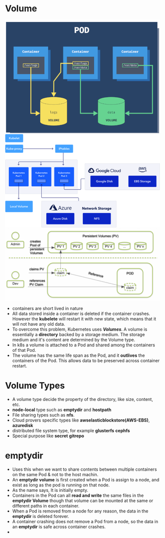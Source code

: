 # Volume

![alt text](image.png)
![How to do volume work in K8s](image-1.png)
![alt text](image-2.png)

- containers are short lived in nature
- All data stored inside a container is deleted if the container crashes. However the **kubelete** will restart it with new state, which means that it will not have any old data.
- To overcome this problem, Kubernetes uses **_Volumes_**. A volume is essentially a **directory** backed by a storage medium. The storage medium and it's content are determined by the Volume type.
- In k8s a volume is attached to a Pod and shared among the containers of that Pod.
- The volume has the same life span as the Pod, and it **outlives** the containers of the Pod. This allows data to be preserved across container restart.

#

# Volume Types

- A volume type decide the property of the directory, like size, content, etc.
- **node-local** type such as **emptydir** and **hostpath**
- File sharing types such as **nfs**.
- Cloud provers specific types like **awselasticblockstore(AWS-EBS)**, **azuredisk**
- distributed file system type, for example **glusterfs** **cephfs**
- Special purpose like **secret** **gitrepo**

#

# emptydir

- Uses this when we want to share contents between multiple containers on the same Pod & not to the host machin.
- An **emptydir volume** is first created when a Pod is assign to a node, and exist as long as the pod is running on that node.
- As the name says, It is initially empty.
- Containers in the Pod can all **read and write** the same files in the **emptydir Volume** though that volume can be mounted at the same or different paths in each container.
- When a Pod is removed from a node for any reason, the data in the **emptydir** is deleted forever.
- A container crashing does not remove a Pod from a node, so the data in an **emptydir** is safe across container crashes.
-
